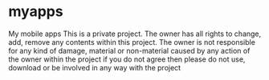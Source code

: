 # myapps
My mobile apps
This is a private project. The owner has all rights to change, add, remove any contents within this project. 
The owner is not responsible for any kind of damage, material or non-material caused by any action of the owner within the project
if you do not agree then please do not use, download or be involved in any way with the project
